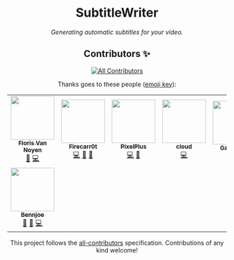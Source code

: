 <div align="center">

# SubtitleWriter

_Generating automatic subtitles for your video._


<!-- markdownlint-restore -->

## Contributors ✨

<!-- ALL-CONTRIBUTORS-BADGE:START - Do not remove or modify this section -->
[![All Contributors](https://img.shields.io/badge/all_contributors-8-orange.svg?style=flat-square)](#contributors-)
<!-- ALL-CONTRIBUTORS-BADGE:END -->
Thanks goes to these people ([emoji key](https://allcontributors.org/docs/en/emoji-key)):

<!-- ALL-CONTRIBUTORS-LIST:START - Do not remove or modify this section -->
<!-- prettier-ignore-start -->
<!-- markdownlint-disable -->
<table>
  <tr>
    <td align="center"><a href="https://github.com/florisvannoyen"><img src="https://avatars.githubusercontent.com/u/52802514?v=4?s=100" width="100px;" alt=""/><br /><sub><b>Floris Van Noyen</b></sub></a><br /><a href="#projectManagement-florisvannoyen" title="Project Management">📆</a> <a href="https://github.com/TheSubtitlePlug/.github/commits?author=florisvannoyen" title="Code">💻</a></td>
    <td align="center"><a href="https://github.com/Firecarr0t"><img src="https://avatars.githubusercontent.com/u/78146502?v=4?s=100" width="100px;" alt=""/><br /><sub><b>Firecarr0t</b></sub></a><br /><a href="https://github.com/TheSubtitlePlug/.github/commits?author=Firecarr0t" title="Code">💻</a> <a href="#design-Firecarr0t" title="Design">🎨</a> <a href="https://github.com/TheSubtitlePlug/.github/pulls?q=is%3Apr+reviewed-by%3AFirecarr0t" title="Reviewed Pull Requests">👀</a></td>
    <td align="center"><a href="https://github.com/doodthedoodthedood"><img src="https://avatars.githubusercontent.com/u/37311302?v=4?s=100" width="100px;" alt=""/><br /><sub><b>PixelPlus</b></sub></a><br /><a href="https://github.com/TheSubtitlePlug/.github/commits?author=doodthedoodthedood" title="Code">💻</a> <a href="https://github.com/TheSubtitlePlug/.github/pulls?q=is%3Apr+reviewed-by%3Adoodthedoodthedood" title="Reviewed Pull Requests">👀</a></td>
    <td align="center"><a href="https://github.com/lem6ns"><img src="https://avatars.githubusercontent.com/u/62519659?v=4?s=100" width="100px;" alt=""/><br /><sub><b>cloud</b></sub></a><br /><a href="https://github.com/TheSubtitlePlug/.github/commits?author=lem6ns" title="Code">💻</a></td>
    <td align="center"><a href="https://github.com/GabiBrawl"><img src="https://avatars.githubusercontent.com/u/85069997?v=4?s=100" width="100px;" alt=""/><br /><sub><b>GabiBrawl</b></sub></a><br /><a href="#design-GabiBrawl" title="Design">🎨</a></td>
    <td align="center"><a href="https://github.com/Nudelsuppe42"><img src="https://avatars.githubusercontent.com/u/67996941?v=4?s=100" width="100px;" alt=""/><br /><sub><b>Nudelsuppe42</b></sub></a><br /><a href="https://github.com/TheSubtitlePlug/.github/commits?author=Nudelsuppe42" title="Code">💻</a> <a href="#design-Nudelsuppe42" title="Design">🎨</a></td>
  </tr>
  <tr>
    <td align="center"><a href="https://github.com/B3nnjoe"><img src="https://avatars.githubusercontent.com/u/95551073?v=4?s=100" width="100px;" alt=""/><br /><sub><b>Bennjoe</b></sub></a><br /><a href="#question-B3nnjoe" title="Answering Questions">💬</a> <a href="#ideas-B3nnjoe" title="Ideas, Planning, & Feedback">🤔</a> <a href="https://github.com/TheSubtitlePlug/.github/commits?author=B3nnjoe" title="Code">💻</a></td>
  </tr>
</table>

<!-- markdownlint-restore -->
<!-- prettier-ignore-end -->

<!-- ALL-CONTRIBUTORS-LIST:END -->

This project follows the [all-contributors](https://github.com/all-contributors/all-contributors) specification. Contributions of any kind welcome!
